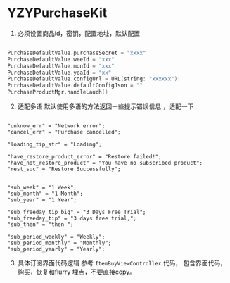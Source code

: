 # YZYPurchaseKit


 
 1. 必须设置商品id，密钥，配置地址，默认配置
 ```swift
 
 PurchaseDefaultValue.purchaseSecret = "xxxx"
 PurchaseDefaultValue.weeId = "xxx"
 PurchaseDefaultValue.monId = "xxx"
 PurchaseDefaultValue.yeaId = "xx"
 PurchaseDefaultValue.configUrl = URL(string: "xxxxxx")!
 PurchaseDefaultValue.defaultConfigJson = ""
 PurchaseProductMgr.handleLauch()
 
 ```
 
 2. 适配多语
  默认使用多语的方法返回一些提示错误信息 ，适配一下
```

"unknow_err" = "Network error";
"cancel_err" = "Purchase cancelled";

"loading_tip_str" = "Loading";

"have_restore_product_error" = "Restore failed!";
"have_not_restore_product" = "You have no subscribed product";
"rest_suc" = "Restore Successfully";


"sub_week" = "1 Week";
"sub_month" = "1 Month";
"sub_year" = "1 Year";

"sub_freeday_tip_big" = "3 Days Free Trial";
"sub_freeday_tip" = "3 days free trial,";
"sub_then" = "then ";

"sub_period_weekly" = "Weekly";
"sub_period_monthly" = "Monthly";
"sub_period_yearly" = "Yearly";

```

3.  具体订阅界面代码逻辑 参考 `ItemBuyViewController` 代码， 包含界面代码， 购买，恢复和flurry 埋点，不要直接copy。




